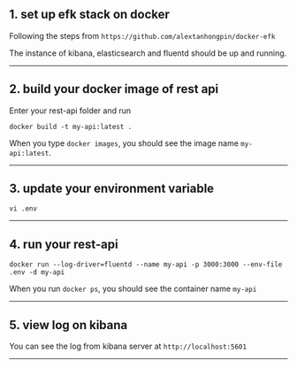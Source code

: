 ## 1. set up efk stack on docker

Following the steps from `https://github.com/alextanhongpin/docker-efk`

The instance of kibana, elasticsearch and fluentd should be up and running.

---

## 2. build your docker image of rest api

Enter your rest-api folder and run

```
docker build -t my-api:latest .
```

When you type `docker images`, you should see the image name `my-api:latest`.

---

## 3. update your environment variable

```
vi .env
```

---

## 4. run your rest-api

```
docker run --log-driver=fluentd --name my-api -p 3000:3000 --env-file .env -d my-api
```

When you run `docker ps`, you should see the container name `my-api`

---

## 5. view log on kibana

You can see the log from kibana server at `http://localhost:5601`

---
